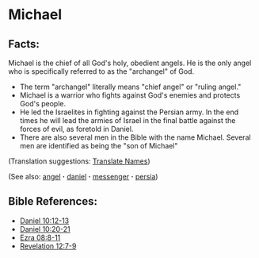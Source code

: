 # Michael #

## Facts: ##

Michael is the chief of all God's holy, obedient angels. He is the only angel who is specifically referred to as the "archangel" of God.

* The term "archangel" literally means "chief angel" or "ruling angel."
* Michael is a warrior who fights against God's enemies and protects God's people.
* He led the Israelites in fighting against the Persian army. In the end times he will lead the armies of Israel in the final battle against the forces of evil, as foretold in Daniel.
* There are also several men in the Bible with the name Michael. Several men are identified as being the "son of Michael"

(Translation suggestions: [Translate Names](https://git.door43.org/Door43/en-ta-translate-vol1/src/master/content/translate_names.md))

(See also: [angel](../kt/angel.md) **·** [daniel](../other/daniel.md) **·** [messenger](../other/messenger.md) **·** [persia](../other/persia.md))

## Bible References: ##

* [Daniel 10:12-13](https://door43.org/en/bible/notes/dan/10/12)
* [Daniel 10:20-21](https://door43.org/en/bible/notes/dan/10/20)
* [Ezra 08:8-11](https://door43.org/en/bible/notes/ezr/08/08)
* [Revelation 12:7-9](https://door43.org/en/bible/notes/rev/12/07)

